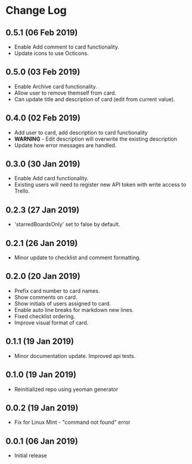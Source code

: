 # Change Log

## 0.5.1 (06 Feb 2019)
- Enable Add comment to card functionality.
- Update icons to use Octicons.

## 0.5.0 (03 Feb 2019)
- Enable Archive card functionality.
- Allow user to remove themself from card.
- Can update title and description of card (edit from current value).

## 0.4.0 (02 Feb 2019)
- Add user to card, add description to card functionality
- **WARNING** - Edit description will overwrite the existing description
- Update how error messages are handled.

## 0.3.0 (30 Jan 2019)
- Enable Add card functionality.
- Existing users will need to register new API token with write access to Trello.

## 0.2.3 (27 Jan 2019)
- 'starredBoardsOnly' set to false by default.

## 0.2.1 (26 Jan 2019)
- Minor update to checklist and comment formatting.

## 0.2.0 (20 Jan 2019)
- Prefix card number to card names.
- Show comments on card.
- Show initials of users assigned to card.
- Enable auto line breaks for markdown new lines.
- Fixed checklist ordering.
- Improve visual format of card.

## 0.1.1 (19 Jan 2019)
- Minor documentation update. Improved api tests.

## 0.1.0 (19 Jan 2019)
- Reinitialized repo using yeoman generator

## 0.0.2 (19 Jan 2019)
- Fix for Linux Mint - "command not found" error

## 0.0.1 (06 Jan 2019)
- Initial release